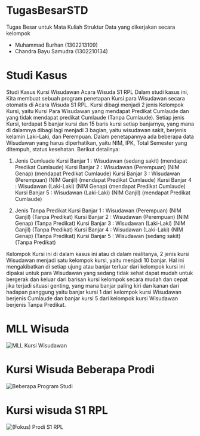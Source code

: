 # TugasBesarSTD
Tugas Besar untuk Mata Kuliah Struktur Data yang dikerjakan secara kelompok 
- Muhammad Burhan (1302213109)
- Chandra Bayu Samudra (1302210134)

# Studi Kasus
Studi Kasus Kursi Wisudawan Acara Wisuda S1 RPL
Dalam studi kasus ini, Kita membuat sebuah program penetapan Kursi para Wisudawan secara otomatis di Acara Wisuda S1 RPL. Kursi dibagi menjadi 2 jenis Kelompok Kursi, yaitu Kursi Para Wisudawan yang mendapat Predikat Cumlaude dan yang tidak mendapat predikat Cumlaude (Tanpa Cumlaude). Setiap jenis Kursi, terdapat 5 banjar kursi dan 15 baris kursi setiap banjarnya, yang mana di dalamnya dibagi lagi menjadi 3 bagian, yaitu wisudawan sakit, berjenis kelamin Laki-Laki, dan Perempuan. Dalam penetapannya ada beberapa data Wisudawan yang harus diperhatikan, yaitu NIM, IPK, Total Semester yang ditempuh, status kesehatan. Berikut detailnya:

1. Jenis Cumluade
    Kursi Banjar 1 : Wisudawan (sedang sakit) (mendapat Predikat Cumlaude)
    Kursi Banjar 2 : Wisudawan (Perempuan) (NIM Genap) (mendapat Predikat Cumlaude)
    Kursi Banjar 3 : Wisudawan (Perempuan) (NIM Ganjil) (mendapat Predikat Cumlaude)
    Kursi Banjar 4 : Wisudawan (Laki-Laki) (NIM Genap) (mendapat Predikat Cumlaude)
    Kursi Banjar 5 : Wisudawan (Laki-Laki) (NIM Ganjil) (mendapat Predikat Cumlaude)

2. Jenis Tanpa Predikat
    Kursi Banjar 1 : Wisudawan (Perempuan) (NIM Ganjil) (Tanpa Predikat)
    Kursi Banjar 2 : Wisudawan (Perempuan) (NIM Genap) (Tanpa Predikat)
    Kursi Banjar 3 : Wisudawan (Laki-Laki) (NIM Ganjil) (Tanpa Predikat)
    Kursi Banjar 4 : Wisudawan (Laki-Laki) (NIM Genap) (Tanpa Predikat)
    Kursi Banjar 5 : Wisudawan (sedang sakit) (Tanpa Predikat)

Kelompok Kursi ini di dalam kasus ini atau di dalam realitanya, 2 jenis kursi Wisudawan menjadi satu kelompok kursi, yaitu menjadi 10 banjar. Hal ini mengakibatkan di setiap ujung atau banjar terluar dari kelompok kursi ini dipakai untuk para Wisudawan yang sedang tidak sehat dapat mudah untuk bergerak dan keluar dari barisan kursi kelompok secara mudah dan cepat jika terjadi situasi genting, yang mana banjar paling kiri dan kanan dari hadapan panggung yaitu banjar kursi 1 dari kelompok kursi Wisudawan berjenis Cumlaude dan banjar kursi 5 dari kelompok kursi Wisudawan berjenis Tanpa Predikat.

# MLL Wisuda
![MLL Kursi Wisudawan](https://user-images.githubusercontent.com/67907359/210195921-ef89e8fa-698a-4124-a489-f8ba1f950b39.png)

# Kursi Wisuda Beberapa Prodi
![Beberapa Program Studi](https://user-images.githubusercontent.com/67907359/210195956-40bf560e-e09d-446d-8796-36466a379608.png)

# Kursi wisuda S1 RPL
![(Fokus) Prodi S1 RPL](https://user-images.githubusercontent.com/67907359/210196015-6cf6d301-b4fd-4089-9523-519f82029460.png)
